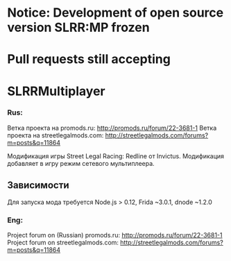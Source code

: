 # Notice: Development of open source version SLRR:MP frozen
# Pull requests still accepting

# SLRRMultiplayer

### Rus:

Ветка проекта на promods.ru: http://promods.ru/forum/22-3681-1
Ветка проекта на streetlegalmods.com: http://streetlegalmods.com/forums?m=posts&q=11864

Модификация игры Street Legal Racing: Redline от Invictus. Модификация добавляет в игру режим сетевого мультиплеера.

Зависимости
-----------
Для запуска мода требуется Node.js > 0.12, Frida ~3.0.1, dnode ~1.2.0

### Eng:

Project forum on (Russian) promods.ru: http://promods.ru/forum/22-3681-1
Project forum on streetlegalmods.com: http://streetlegalmods.com/forums?m=posts&q=11864
